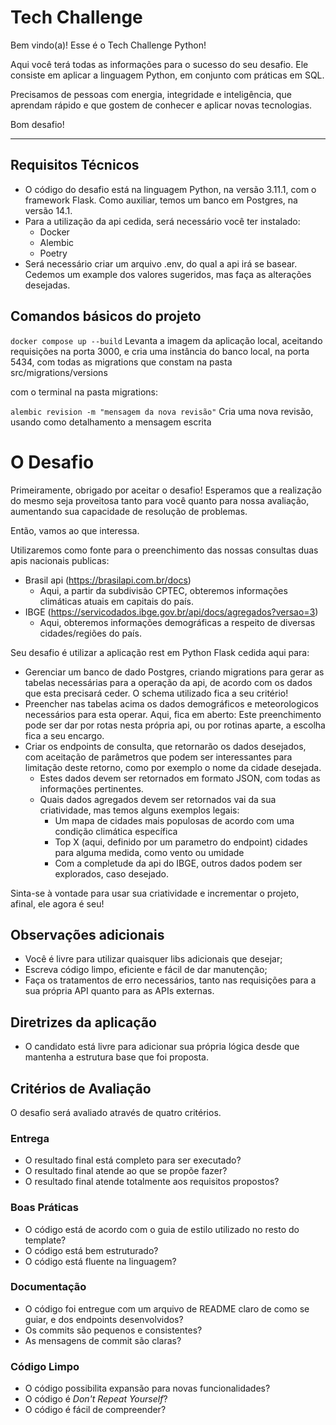 # Tech Challenge 

Bem vindo(a)! Esse é o Tech Challenge Python!

Aqui você terá todas as informações para o sucesso do seu desafio. Ele consiste em aplicar a linguagem Python, em conjunto com práticas em SQL.

Precisamos de pessoas com energia, integridade e inteligência, que aprendam rápido e que gostem de conhecer e aplicar novas tecnologias.

Bom desafio!

---

## Requisitos Técnicos

* O código do desafio está na linguagem Python, na versão 3.11.1, com o framework Flask. Como auxiliar, temos um banco em Postgres, na versão 14.1.
* Para a utilização da api cedida, será necessário você ter instalado:
  * Docker
  * Alembic
  * Poetry
* Será necessário criar um arquivo .env, do qual a api irá se basear. Cedemos um example dos valores sugeridos, mas faça as alterações desejadas.

## Comandos básicos do projeto

`docker compose up --build` Levanta a imagem da aplicação local, aceitando requisições na porta 3000, e cria uma instância do banco local, na porta 5434, com todas as migrations que constam na pasta src/migrations/versions

com o terminal na pasta migrations:

`alembic revision -m "mensagem da nova revisão"` Cria uma nova revisão, usando como detalhamento a mensagem escrita 

# O Desafio

Primeiramente, obrigado por aceitar o desafio! Esperamos que a realização do mesmo seja proveitosa tanto para você quanto para nossa avaliação, aumentando sua capacidade de resolução de problemas.

Então, vamos ao que interessa. 

Utilizaremos como fonte para o preenchimento das nossas consultas duas apis nacionais publicas:
* Brasil api (https://brasilapi.com.br/docs)
  * Aqui, a partir da subdivisão CPTEC, obteremos informações climáticas atuais em capitais do país.
* IBGE (https://servicodados.ibge.gov.br/api/docs/agregados?versao=3)
  * Aqui, obteremos informações demográficas a respeito de diversas cidades/regiões do país.

Seu desafio é utilizar a aplicação rest em Python Flask cedida aqui para:
* Gerenciar um banco de dado Postgres, criando migrations para gerar as tabelas necessárias para a operação da api, de acordo com os dados que esta precisará ceder. O schema utilizado fica a seu critério!
* Preencher nas tabelas acima os dados demográficos e meteorologicos necessários para esta operar. Aqui, fica em aberto: Este preenchimento pode ser dar por rotas nesta própria api, ou por rotinas aparte, a escolha fica a seu encargo.
* Criar os endpoints de consulta, que retornarão os dados desejados, com aceitação de parâmetros que podem ser interessantes para limitação deste retorno, como por exemplo o nome da cidade desejada.
  * Estes dados devem ser retornados em formato JSON, com todas as informações pertinentes.
  * Quais dados agregados devem ser retornados vai da sua criatividade, mas temos alguns exemplos legais:
    * Um mapa de cidades mais populosas de acordo com uma condição climática específica
    * Top X (aqui, definido por um parametro do endpoint) cidades para alguma medida, como vento ou umidade
    * Com a completude da api do IBGE, outros dados podem ser explorados, caso desejado.

Sinta-se à vontade para usar sua criatividade e incrementar o projeto, afinal, ele agora é seu!

## Observações adicionais

* Você é livre para utilizar quaisquer libs adicionais que desejar;
* Escreva código limpo, eficiente e fácil de dar manutenção;
* Faça os tratamentos de erro necessários, tanto nas requisições para a sua própria API quanto para as APIs externas.



## Diretrizes da aplicação

- O candidato está livre para adicionar sua própria lógica desde que mantenha a estrutura base que foi proposta.

## Critérios de Avaliação

O desafio será avaliado através de quatro critérios.

### Entrega

* O resultado final está completo para ser executado?
* O resultado final atende ao que se propõe fazer?
* O resultado final atende totalmente aos requisitos propostos?

### Boas Práticas

* O código está de acordo com o guia de estilo utilizado no resto do template?
* O código está bem estruturado?
* O código está fluente na linguagem?

### Documentação

* O código foi entregue com um arquivo de README claro de como se guiar, e dos endpoints desenvolvidos?
* Os commits são pequenos e consistentes?
* As mensagens de commit são claras?

### Código Limpo

* O código possibilita expansão para novas funcionalidades?
* O código é _Don't Repeat Yourself_?
* O código é fácil de compreender?
